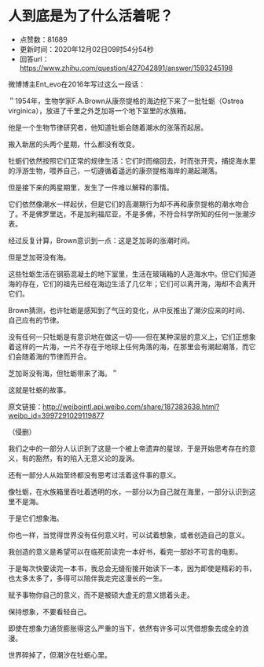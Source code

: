 # 人到底是为了什么活着呢？
- 点赞数：81689
- 更新时间：2020年12月02日09时54分54秒
- 回答url：https://www.zhihu.com/question/427042891/answer/1593245198
<body>
 <p data-pid="a8sGwXky">微博博主Ent_evo在2016年写过这么一段话：</p>
 <p data-pid="nDSjHOjB">＂1954年，生物学家F.A.Brown从康奈提格的海边挖下来了一批牡蛎（Ostrea virginica），放进了千里之外芝加哥一个地下室里的水族箱。</p>
 <p data-pid="ce2pkHoA">他是一个生物节律研究者，他知道牡蛎会随着潮水的涨落而起居。</p>
 <p data-pid="dnLaizSQ">搬入新居的头两个星期，什么都没有改变。</p>
 <p data-pid="TSgdMB4R">牡蛎们依然按照它们正常的规律生活：它们时而缩回去，时而张开壳，捕捉海水里的浮游生物，喂养自己，一切遵循着遥远的康奈提格海岸的潮起潮落。</p>
 <p data-pid="k7rW_L3I">但是接下来的两星期里，发生了一件难以解释的事情。</p>
 <p data-pid="z266qmrc">它们依然像潮水一样起伏，但是它们的高潮期行为却不再和康奈提格的潮水吻合了。不是佛罗里达，不是加利福尼亚，不是多佛，不符合科学所知的任何一张潮汐表。</p>
 <p data-pid="T8Wx_-ZP">经过反复计算，Brown意识到一点：这是芝加哥的涨潮时间。</p>
 <p data-pid="qV8lS2Xq">但是芝加哥没有海。</p>
 <p data-pid="o2-Y5Wmb">这些牡蛎生活在钢筋混凝土的地下室里，生活在玻璃箱的人造海水中。但它们知道海的存在，它们的祖先已经在海边生活了几亿年；它们可以离开海，海却不会离开它们。</p>
 <p data-pid="1fKK4Jic">Brown猜测，也许牡蛎是感知到了气压的变化，从中反推出了潮汐应来的时间、自己应有的节律。</p>
 <p data-pid="T2wUU9Hz">没有任何一只牡蛎是有意识地在做这一切——但在某种深层的意义上，它们正想象着这样的一片海，一片不存在于地球上任何角落的海，在那里会有潮起潮落，而它们会随着海的节律而开合。</p>
 <p data-pid="G1xYT-UT">芝加哥没有海，但牡蛎带来了海。＂</p>
 <p data-pid="RnO3ZmiQ">这就是牡蛎的故事。</p>
 <p data-pid="0jUmmM0K">原文链接：<a href="https://link.zhihu.com/?target=http%3A//weibointl.api.weibo.com/share/187383638.html%3Fweibo_id%3D3997291029119877" class=" external" target="_blank" rel="nofollow noreferrer"><span class="invisible">http://</span><span class="visible">weibointl.api.weibo.com</span><span class="invisible">/share/187383638.html?weibo_id=3997291029119877</span><span class="ellipsis"></span></a></p>
 <p data-pid="5awxkNA4">（侵删）</p>
 <p data-pid="IWQ_yRNQ">我们之中的一部分人认识到了这是一个被上帝遗弃的星球，于是开始思考存在的意义，有的豁然，有的陷入无意义论的漩涡。</p>
 <p data-pid="pyJmD6Gx">还有一部分人从始至终都没有思考过活着这件事的意义。</p>
 <p data-pid="Z1L5dK47">像牡蛎，在水族箱里吞吐着透明的水，一部分以为自己就在海里，一部分认识到这里不是海。</p>
 <p data-pid="YhWtwN1C">于是它们想象海。</p>
 <p data-pid="M7GDoPY1">你也一样，当觉得世界没有任何意义时，可以试着想象，或者创造自己的意义。</p>
 <p data-pid="C1kQk0YD">我创造的意义是希望可以在临死前读完一本好书，看完一部妙不可言的电影。</p>
 <p data-pid="pj1XDa6Q">于是每次快要读完一本书，我总会无缝衔接开始读下一本，因为即使是精彩的书，也太多太多了，多得可以陪伴我走完这漫长的一生。</p>
 <p data-pid="HdikEv5z">赋予事物你自己的意义，而不是被硕大虚无的意义摁着头走。</p>
 <p data-pid="8zNCNkKo">保持想象，不要看轻自己。</p>
 <p data-pid="6eI1ABod">即使在想象力通货膨胀得这么严重的当下，依然有许多可以凭借想象去成全的浪漫。</p>
 <p data-pid="YVWDGxpv">世界碎掉了，但潮汐在牡蛎心里。</p>
</body>